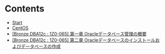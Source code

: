 # Contents

+ [Start](https://github.com/squallking007/0000_Start)
+ [CentOS](https://github.com/squallking007/0040_CentOS)
+ [[Bronze DBA12c : 1Z0-065] 第一章 Oracleデータベース管理の概要](https://github.com/squallking007/0000_Start/blob/master/Bronze%20DBA12c/1Z0-065/%E7%AC%AC%E4%B8%80%E7%AB%A0%20Oracle%E3%83%87%E3%83%BC%E3%82%BF%E3%83%99%E3%83%BC%E3%82%B9%E7%AE%A1%E7%90%86%E3%81%AE%E6%A6%82%E8%A6%81.md)
+ [[Bronze DBA12c : 1Z0-065] 第二章 Oracleデータベースのインストールおよびデータベースの作成](https://github.com/squallking007/0000_Start/blob/master/Bronze%20DBA12c/1Z0-065/%E7%AC%AC%E4%BA%8C%E7%AB%A0%20Oracle%E3%83%87%E3%83%BC%E3%82%BF%E3%83%99%E3%83%BC%E3%82%B9%E3%81%AE%E3%82%A4%E3%83%B3%E3%82%B9%E3%83%88%E3%83%BC%E3%83%AB%E3%81%8A%E3%82%88%E3%81%B3%E3%83%87%E3%83%BC%E3%82%BF%E3%83%99%E3%83%BC%E3%82%B9%E3%81%AE%E4%BD%9C%E6%88%90.md)
